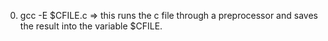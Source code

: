 0) gcc -E $CFILE.c => this runs the c file through a preprocessor and saves the result into the variable $CFILE.